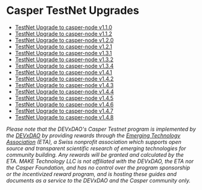 # Casper TestNet Upgrades

- [TestNet Upgrade to casper-node v1.1.0](/docs/testnet/upgrade-1_1_0.md)
- [TestNet Upgrade to casper-node v1.1.2](/docs/testnet/upgrade-1_1_2.md)
- [TestNet Upgrade to casper-node v1.2.0](/docs/testnet/upgrade-1_2_0.md)
- [TestNet Upgrade to casper-node v1.2.1](/docs/testnet/upgrade-1_2_1.md)
- [TestNet Upgrade to casper-node v1.3.1](/docs/testnet/upgrade-1_3_1.md)
- [TestNet Upgrade to casper-node v1.3.2](/docs/testnet/upgrade-1_3_2.md)
- [TestNet Upgrade to casper-node v1.3.4](/docs/testnet/upgrade-1_3_4.md)
- [TestNet Upgrade to casper-node v1.4.1](/docs/testnet/upgrade-1_4_1.md)
- [TestNet Upgrade to casper-node v1.4.2](/docs/testnet/upgrade-1_4_2.md)
- [TestNet Upgrade to casper-node v1.4.3](/docs/testnet/upgrade-1_4_3.md)
- [TestNet Upgrade to casper-node v1.4.4](/docs/testnet/upgrade-1_4_4.md)
- [TestNet Upgrade to casper-node v1.4.5](/docs/testnet/upgrade-1_4_5.md)
- [TestNet Upgrade to casper-node v1.4.6](/docs/testnet/upgrade-1_4_6.md)
- [TestNet Upgrade to casper-node v1.4.7](/docs/testnet/upgrade-1_4_7.md)
- [TestNet Upgrade to casper-node v1.4.8](/docs/testnet/upgrade-1_4_8.md)


_Please note that the DEVxDAO's Casper Testnet program is implemented by the [DEVxDAO](https://devxdao.com) by providing rewards 
through the [Emerging Technology Association](https://www.emergingte.ch) (ETA), a Swiss nonprofit association which supports open source 
and transparent scientific research of emerging technologies for community building. 
Any rewards will be granted and calculated by the ETA. MAKE Technology LLC is not affiliated
with the DEVxDAO, the ETA nor the Casper Foundation, and has no control over the program sponsorship or the incentivized
reward program, and is hosting these guides and documents as a service to the DEVxDAO and the Casper community only._



